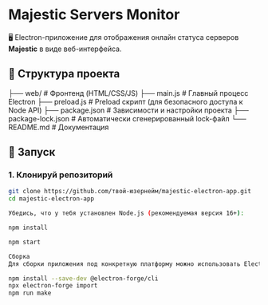 # Majestic Servers Monitor

🖥️ Electron-приложение для отображения онлайн статуса серверов **Majestic** в виде веб-интерфейса.

## 📁 Структура проекта
├── web/ # Фронтенд (HTML/CSS/JS)
├── main.js # Главный процесс Electron
├── preload.js # Preload скрипт (для безопасного доступа к Node API)
├── package.json # Зависимости и настройки проекта
├── package-lock.json # Автоматически сгенерированный lock-файл
└── README.md # Документация


## 🚀 Запуск

### 1. Клонируй репозиторий

```bash
git clone https://github.com/твой-юзернейм/majestic-electron-app.git
cd majestic-electron-app

Убедись, что у тебя установлен Node.js (рекомендуемая версия 16+):

npm install

npm start

Сборка 
Для сборки приложения под конкретную платформу можно использовать Electron Forge или electron-builder:

npm install --save-dev @electron-forge/cli
npx electron-forge import
npm run make
```
